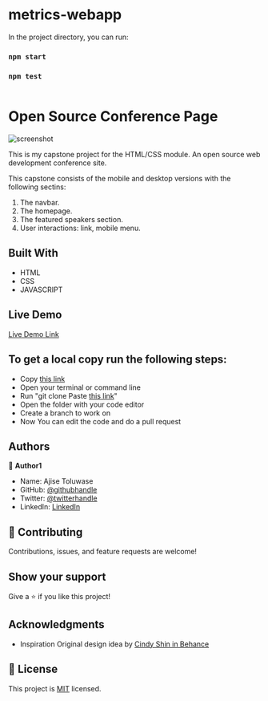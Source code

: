 # metrics-webapp

In the project directory, you can run:
### `npm start`

### `npm test`


![]()

# Open Source Conference Page

![screenshot]()

This is my capstone project for the HTML/CSS module.
An open source web development conference site.

This capstone consists of the mobile and desktop versions with the following sectins:
1. The navbar.
2. The homepage.
3. The featured speakers section.
4. User interactions: link, mobile menu.
## Built With

- HTML
- CSS
- JAVASCRIPT
## Live Demo

[Live Demo Link]()


## To get a local copy run the following steps:
- Copy [this link](https://github.com/Whoistolu/open_source_conference_page/tree/main)
- Open your terminal or command line
- Run "git clone Paste [this link](https://github.com/Whoistolu/open_source_conference_page/tree/main)"
- Open the folder with your code editor
- Create a branch to work on
- Now You can edit the code and do a pull request

## Authors

👤 **Author1**

- Name: Ajise Toluwase
- GitHub: [@githubhandle](https://github.com/Whoistolu)
- Twitter: [@twitterhandle](https://twitter.com/Littletolu)
- LinkedIn: [LinkedIn](https://www.linkedin.com/in/toluwase-ajise-9b40411b2/)

## 🤝 Contributing

Contributions, issues, and feature requests are welcome!

## Show your support

Give a ⭐️ if you like this project!

## Acknowledgments

- Inspiration
  Original design idea by [Cindy Shin in Behance](https://www.behance.net/adagio07)

## 📝 License

This project is [MIT](./MIT.md) licensed.

